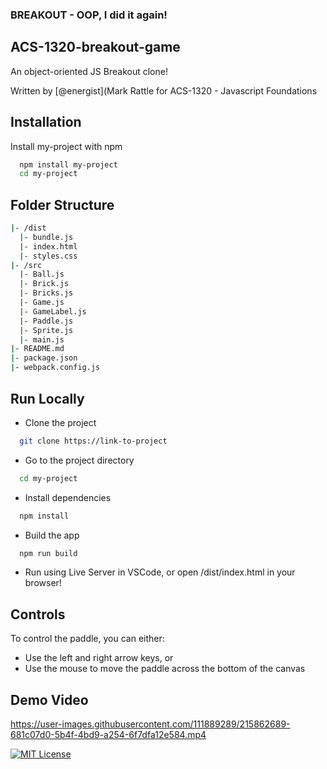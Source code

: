 ### BREAKOUT - OOP, I did it again!

## ACS-1320-breakout-game

An object-oriented JS Breakout clone!

Written by [@energist](Mark Rattle for ACS-1320 - Javascript Foundations

## Installation

Install my-project with npm

```bash
  npm install my-project
  cd my-project
```

## Folder Structure

```bash
|- /dist
  |- bundle.js
  |- index.html
  |- styles.css
|- /src
  |- Ball.js
  |- Brick.js
  |- Bricks.js
  |- Game.js
  |- GameLabel.js
  |- Paddle.js
  |- Sprite.js
  |- main.js
|- README.md
|- package.json
|- webpack.config.js

```
## Run Locally

- Clone the project

```bash
  git clone https://link-to-project
```

- Go to the project directory

```bash
  cd my-project
```

- Install dependencies

```bash
  npm install
```

- Build the app

```bash
  npm run build
```

- Run using Live Server in VSCode, or open /dist/index.html in your browser!

## Controls

To control the paddle, you can either: 
- Use the left and right arrow keys, or
- Use the mouse to move the paddle across the bottom of the canvas

## Demo Video

https://user-images.githubusercontent.com/111889289/215862689-681c07d0-5b4f-4bd9-a254-6f7dfa12e584.mp4

[![MIT License](https://img.shields.io/badge/License-MIT-green.svg)](https://choosealicense.com/licenses/mit/)

